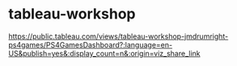 # tableau-workshop

https://public.tableau.com/views/tableau-workshop-jmdrumright-ps4games/PS4GamesDashboard?:language=en-US&publish=yes&:display_count=n&:origin=viz_share_link